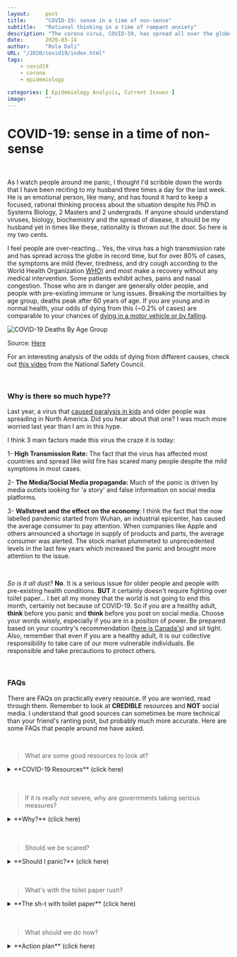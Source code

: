 ```yaml
---
layout:     post 
title:      "COVID-19: sense in a time of non-sense"
subtitle:   "Rational thinking in a time of rampant anxiety"
description: "The corona virus, COVID-19, has spread all over the globe in record time. These are some scribbles concerning the situation."
date:       2020-03-14
author:     "Rola Dali"
URL: "/2020/covid19/index.html"
tags:
    - covid19
    - corona
    - epidemiology
    
categories: [ Epidemiology Analysis, Current Issues ]
image:      ""
---
```


# COVID-19: sense in a time of non-sense

<br/>



As I watch people around me panic, I thought I'd scribble down the words that I have been reciting to my husband three times a day for the last week. He is an emotional person, like many, and has found it hard to keep a focused, rational thinking process about the situation despite his PhD in Systems Biology, 2 Masters and 2 undergrads. If anyone should understand viruses, biology, biochemistry and the spread of disease, it should be my husband yet in times like these, rationality is thrown out the door. So here is my two cents.

I feel people are over-reacting... Yes, the virus has a high transmission rate and has spread across the globe in record time, but for over 80% of cases, the symptoms are mild (fever, tiredness, and dry cough according to the World Health Organization [WHO](https://www.who.int/news-room/q-a-detail/q-a-coronaviruses)) and most make a recovery without any medical intervention. Some patients exhibit aches, pains and nasal congestion. Those who are in danger are generally older people, and people with pre-existing immune or lung issues. Breaking the mortalities by age group, deaths peak after 60 years of age. If you are young and in normal health, your odds of dying from this (~0.2% of cases) are comparable to your chances of [dying in a motor vehicle or by falling](https://www.nsc.org/work-safety/tools-resources/injury-facts/chart). 

 
![COVID-19 Deaths By Age Group](img/covid_deathByAge.png)

Source: [Here](https://qz.com/emails/coronavirus/1814038/)

For an interesting analysis of the odds of dying from different causes, check out [this video](https://www.youtube.com/watch?v=_vNYQi6ZXss&feature=emb_logo) from the National Safety Council.


<br/>

### Why is there so much hype??

Last year, a virus that [caused paralysis in kids](https://www.the-scientist.com/news-opinion/more-reports-of-children-being-paralyzed-by-mysterious-disease-64962) and older people was spreading in North America. Did you hear about that one? I was much more worried last year than I am in this hype.

I think 3 main factors made this virus the craze it is today:

1- **High Transmission Rate:**
The fact that the virus has affected most countries and spread like wild fire has scared many people despite the mild symptoms in most cases.

2- **The Media/Social Media propaganda:**
Much of the panic is driven by media outlets looking for 'a story' and false information on social media platforms. 

3- **Wallstreet and the effect on the economy**:
I think the fact that the now labelled pandemic started from Wuhan, an industrial epicenter, has caused the average consumer to pay attention. When companies like Apple and others announced a shortage in supply of products and parts, the average consumer was alerted. The stock market plummeted to unprecedented levels in the last few years which increased the panic and brought more attention to the issue.

<br/>

*So is it all dust?*  **No**. It is a serious issue for older people and people with pre-existing health conditions. **BUT** it certainly doesn't require fighting over toilet paper... I bet all my money that the world is not going to end this month, certainly not because of COVID-19. So if you are a healthy adult, **think** before you panic and **think** before you post on social media. Choose your words wisely, especially if you are in a position of power. Be prepared based on your country's recommendation ([here is Canada's](https://www.canada.ca/en/public-health/services/diseases/2019-novel-coronavirus-infection/being-prepared.html)) and sit tight. Also, remember that even if you are a healthy adult, it is our collective responsibility to take care of our more vulnerable individuals. Be responsible and take precautions to protect others.

<br/>

### FAQs

There are FAQs on practically every resource. If you are worried, read through them. Remember to look at **CREDIBLE** resources and **NOT** social media. I understand that good sources can sometimes be more technical than your friend's ranting post, but probably much more accurate. Here are some FAQs that people around me have asked.

<br/>

> What are some good resources to look at?

<details>
  <summary>
**COVID-19 Resources** (click here)
  </summary>

Again, as mentioned above, accurate sources of information are critical at times like these. Social Media is DEFINITELY not a good source.
I would recommend the [World Health Organization](https://www.who.int/emergencies/diseases/novel-coronavirus-2019) for international data. They have a good [dashboard](https://experience.arcgis.com/experience/685d0ace521648f8a5beeeee1b9125cd) to follow the progress of case numbers and a good [Q&A](https://www.who.int/news-room/q-a-detail/q-a-coronaviruses) section. 
For fellow Canadians, the federal government has set up [a page](https://www.canada.ca/en/public-health/services/diseases/2019-novel-coronavirus-infection.html), as well as most provincial governments. Here's ours in [Quebec](https://www.quebec.ca/en/health/health-issues/a-z/2019-coronavirus/#c46349).
</details>

<br/>
<br/>

> If it is really not severe, why are governments taking serious measures?

<details>
  <summary>
**Why?** (click here)
  </summary>

It is the government's job to protect ALL it's people, especially its most vulnerable. Given the higher risk for certain age groups and individuals, it is the government's responsibility to take serious measures to mitigate risk. These measures should reassure you, not scare you. Canada is a developed nation; have trust in the system and in fellow Canadians.

The second reason governments take action is simple politics. Politicians need to be re-elected and to do so, they have to pay attention to people who vote. If a mass panic ensues and governments don't react adequately, despite unnecessary changes at times, governments fall in the next election cycle. 

</details>

<br/>
<br/>

> Should we be scared?

<details>
  <summary>
**Should I panic?** (click here)
  </summary>

**NO**. Be prepared. Have the [recommended necessities](https://www.canada.ca/en/public-health/services/diseases/2019-novel-coronavirus-infection/being-prepared.html) and follow [recommended guidelines](https://www.canada.ca/en/public-health/services/diseases/2019-novel-coronavirus-infection/health-professionals/public-health-measures-mitigate-covid-19.html), if not for your own health, then for that of others. 
COVID-19 is serious for some but it is far from the worse thing we've had to face. Again, you have [higher odds of dying from a multitude of other causes](https://www.youtube.com/watch?v=_vNYQi6ZXss&feature=emb_logo).

</details>

<br/>
<br/>


> What's with the toilet paper rush?

<details>
  <summary>
**The sh-t with toilet paper** (click here)
  </summary>

There is really no rational reason for the toilet paper craze; none that I can think of anyway. Perhaps it is a leftover thought from previous viruses that caused diarrhea. COVID-19 does not cause diarrhea in most cases. Plus, there are alternatives to using toilet paper, like washing for example. Dry and canned foods with long shelf life seem like a much better investment. 

It is probably human conformity in action. As some irrational people buy excessive toilet paper, others fear of missing out and follow suit, causing a large rush!

Check this [cool experiment on Human Conformity](https://www.youtube.com/watch?v=o8BkzvP19v4&t=1s). That is why logic and critical thinking are important. Don't follow the confused crowd.

</details>

<br/>
<br/>

> What should we do now?

<details>
  <summary>
**Action plan** (click here)

  </summary>

Again, Be prepared. Have the [recommended necessities](https://www.canada.ca/en/public-health/services/diseases/2019-novel-coronavirus-infection/being-prepared.html) and follow [recommended guidelines](https://www.canada.ca/en/public-health/services/diseases/2019-novel-coronavirus-infection/health-professionals/public-health-measures-mitigate-covid-19.html), if not for your own health, then for that of others. The 2 week shutdown is supposed to slow the virus propagation to allow medical systems to absorb all critical cases. Avoid unnecessary trips. Read, bake, rest, catch up on your favorite shows and wait it out. **AND BE MINDFUL OF WHAT YOU SHARE ON SOCIAL MEDIA**; don't succumb to panic, don't cause panic.


</details>

<br/>
<br/>
